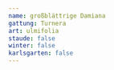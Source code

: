 ```yaml
---
name: großblättrige Damiana
gattung: Turnera
art: ulmifolia
staude: false
winter: false
karlsgarten: false
---
```

